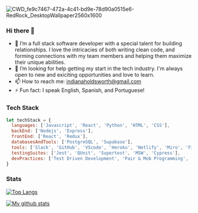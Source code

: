 ![CWD_fe9c7467-472a-4c41-bd9e-78d90a0515e6-RedRock_DesktopWallpaper2560x1600](https://user-images.githubusercontent.com/88062154/165165721-0a036467-ce09-41fc-af24-f4c2d1387ad7.jpg)

### Hi there 👋

- 🌱 I’m a full stack software developer with a special talent for building relationships. I love the intricacies of both writing clean code, and forming connections with my team members and helping them maximize their unique abilities.
- 🤔 I’m looking for help getting my start in the tech industry. I'm always open to new and exiciting opportunities and love to learn.
- 📫 How to reach me: indianaholdsworth@gmail.com
- ⚡ Fun fact: I speak English, Spanish, and Portuguese!

### Tech Stack
```javascript
let techStack = {
  languages: ['Javascript', 'React', 'Python', 'HTML', 'CSS'],
  backEnd: ['Nodejs', 'Express'],
  frontEnd: ['React', 'Redux'],
  databasesAndTools: ['PostgreSQL', 'Supabase'],
  tools: ['Slack', 'GitHub', 'VScode', 'Heroku', 'Netlify', 'Miro', 'Figma'],
  testingSuites: ['Jest', 'QUnit', 'Supertest', 'MSW', 'Cypress'],
  devPractices: ['Test Driven Development', 'Pair & Mob Programming', 'Scrum', 'Fully Remote Collaboration' ]
}
```

### Stats
[![Top Langs](https://github-readme-stats.vercel.app/api/top-langs/?username=h-indiana-holdsworth&layout=compact&theme=calm)](https://github.com/h-indiana-holdsworth/github-readme-stats)

[![My github stats](https://github-readme-stats.vercel.app/api?username=h-indiana-holdsworth&hide=stars,issues&show_icons=true&include_all_commits=true&theme=calm)](https://github.com/h-indiana-holdsworth/github-readme-stats)
